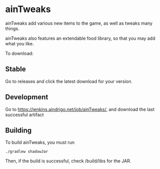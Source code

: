 # ainTweaks

ainTweaks add various new items to the game, as well as tweaks many things.  

ainTweaks also features an extendable food library, so that you may add what you like.  

To download:

## Stable
Go to releases and click the latest download for your version.


## Development
Go to https://jenkins.aindrigo.net/job/ainTweaks/, and download the last successful artifact

## Building
To build ainTweaks, you must run  
```
./gradlew shadowJar
```  
Then, if the build is successful, check /build/libs for the JAR.
